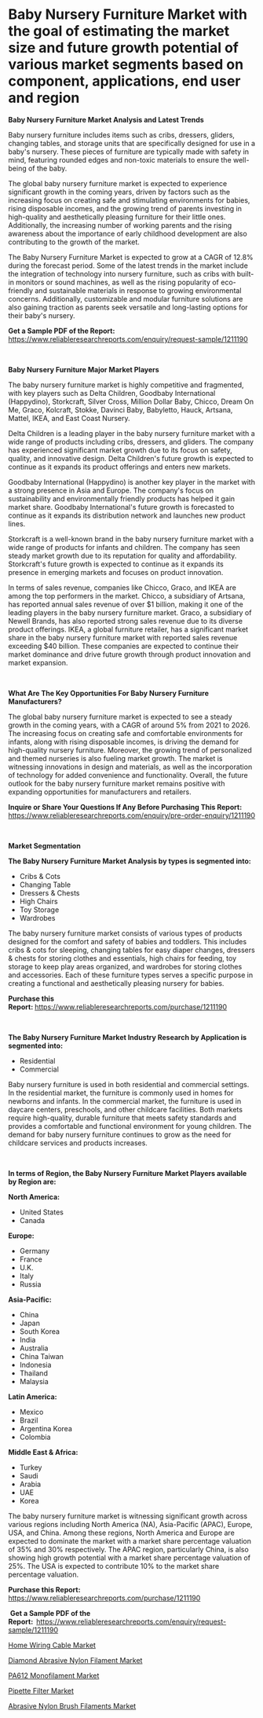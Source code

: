 <p><h1>Baby Nursery Furniture Market with the goal of estimating the market size and future growth potential of various market segments based on component, applications, end user and region</h1></p><p><strong>Baby Nursery Furniture Market Analysis and Latest Trends</strong></p>
<p><p>Baby nursery furniture includes items such as cribs, dressers, gliders, changing tables, and storage units that are specifically designed for use in a baby's nursery. These pieces of furniture are typically made with safety in mind, featuring rounded edges and non-toxic materials to ensure the well-being of the baby.</p><p>The global baby nursery furniture market is expected to experience significant growth in the coming years, driven by factors such as the increasing focus on creating safe and stimulating environments for babies, rising disposable incomes, and the growing trend of parents investing in high-quality and aesthetically pleasing furniture for their little ones. Additionally, the increasing number of working parents and the rising awareness about the importance of early childhood development are also contributing to the growth of the market.</p><p>The Baby Nursery Furniture Market is expected to grow at a CAGR of 12.8% during the forecast period. Some of the latest trends in the market include the integration of technology into nursery furniture, such as cribs with built-in monitors or sound machines, as well as the rising popularity of eco-friendly and sustainable materials in response to growing environmental concerns. Additionally, customizable and modular furniture solutions are also gaining traction as parents seek versatile and long-lasting options for their baby's nursery.</p></p>
<p><strong>Get a Sample PDF of the Report:&nbsp;</strong> <a href="https://www.reliableresearchreports.com/enquiry/request-sample/1211190">https://www.reliableresearchreports.com/enquiry/request-sample/1211190</a></p>
<p>&nbsp;</p>
<p><strong>Baby Nursery Furniture Major Market Players</strong></p>
<p><p>The baby nursery furniture market is highly competitive and fragmented, with key players such as Delta Children, Goodbaby International (Happydino), Storkcraft, Silver Cross, Million Dollar Baby, Chicco, Dream On Me, Graco, Kolcraft, Stokke, Davinci Baby, Babyletto, Hauck, Artsana, Mattel, IKEA, and East Coast Nursery.</p><p>Delta Children is a leading player in the baby nursery furniture market with a wide range of products including cribs, dressers, and gliders. The company has experienced significant market growth due to its focus on safety, quality, and innovative design. Delta Children's future growth is expected to continue as it expands its product offerings and enters new markets.</p><p>Goodbaby International (Happydino) is another key player in the market with a strong presence in Asia and Europe. The company's focus on sustainability and environmentally friendly products has helped it gain market share. Goodbaby International's future growth is forecasted to continue as it expands its distribution network and launches new product lines.</p><p>Storkcraft is a well-known brand in the baby nursery furniture market with a wide range of products for infants and children. The company has seen steady market growth due to its reputation for quality and affordability. Storkcraft's future growth is expected to continue as it expands its presence in emerging markets and focuses on product innovation.</p><p>In terms of sales revenue, companies like Chicco, Graco, and IKEA are among the top performers in the market. Chicco, a subsidiary of Artsana, has reported annual sales revenue of over $1 billion, making it one of the leading players in the baby nursery furniture market. Graco, a subsidiary of Newell Brands, has also reported strong sales revenue due to its diverse product offerings. IKEA, a global furniture retailer, has a significant market share in the baby nursery furniture market with reported sales revenue exceeding $40 billion. These companies are expected to continue their market dominance and drive future growth through product innovation and market expansion.</p></p>
<p>&nbsp;</p>
<p><strong>What Are The Key Opportunities For Baby Nursery Furniture Manufacturers?</strong></p>
<p><p>The global baby nursery furniture market is expected to see a steady growth in the coming years, with a CAGR of around 5% from 2021 to 2026. The increasing focus on creating safe and comfortable environments for infants, along with rising disposable incomes, is driving the demand for high-quality nursery furniture. Moreover, the growing trend of personalized and themed nurseries is also fueling market growth. The market is witnessing innovations in design and materials, as well as the incorporation of technology for added convenience and functionality. Overall, the future outlook for the baby nursery furniture market remains positive with expanding opportunities for manufacturers and retailers.</p></p>
<p><strong>Inquire or Share Your Questions If Any Before Purchasing This Report:</strong> <a href="https://www.reliableresearchreports.com/enquiry/pre-order-enquiry/1211190">https://www.reliableresearchreports.com/enquiry/pre-order-enquiry/1211190</a></p>
<p>&nbsp;</p>
<p><strong>Market Segmentation</strong></p>
<p><strong>The Baby Nursery Furniture Market Analysis by types is segmented into:</strong></p>
<p><ul><li>Cribs & Cots</li><li>Changing Table</li><li>Dressers & Chests</li><li>High Chairs</li><li>Toy Storage</li><li>Wardrobes</li></ul></p>
<p><p>The baby nursery furniture market consists of various types of products designed for the comfort and safety of babies and toddlers. This includes cribs & cots for sleeping, changing tables for easy diaper changes, dressers & chests for storing clothes and essentials, high chairs for feeding, toy storage to keep play areas organized, and wardrobes for storing clothes and accessories. Each of these furniture types serves a specific purpose in creating a functional and aesthetically pleasing nursery for babies.</p></p>
<p><strong>Purchase this Report:&nbsp;</strong><a href="https://www.reliableresearchreports.com/purchase/1211190">https://www.reliableresearchreports.com/purchase/1211190</a></p>
<p>&nbsp;</p>
<p><strong>The Baby Nursery Furniture Market Industry Research by Application is segmented into:</strong></p>
<p><ul><li>Residential</li><li>Commercial</li></ul></p>
<p><p>Baby nursery furniture is used in both residential and commercial settings. In the residential market, the furniture is commonly used in homes for newborns and infants. In the commercial market, the furniture is used in daycare centers, preschools, and other childcare facilities. Both markets require high-quality, durable furniture that meets safety standards and provides a comfortable and functional environment for young children. The demand for baby nursery furniture continues to grow as the need for childcare services and products increases.</p></p>
<p>&nbsp;</p>
<p><strong>In terms of Region, the Baby Nursery Furniture Market Players available by Region are:</strong></p>
<p>
    <p> <strong> North America: </strong>
        <ul>
            <li>United States</li>
            <li>Canada</li>
        </ul>
        </p> 
    <p> <strong> Europe: </strong>
        <ul>
            <li>Germany</li>
            <li>France</li>
            <li>U.K.</li>
            <li>Italy</li>
            <li>Russia</li>
        </ul>
        </p> 
    <p> <strong> Asia-Pacific: </strong>
        <ul>
            <li>China</li>
            <li>Japan</li>
            <li>South Korea</li>
            <li>India</li>
            <li>Australia</li>
            <li>China Taiwan</li>
            <li>Indonesia</li>
            <li>Thailand</li>
            <li>Malaysia</li>
        </ul>
        </p> 
    <p> <strong> Latin America: </strong>
        <ul>
            <li>Mexico</li>
            <li>Brazil</li>
            <li>Argentina Korea</li>
            <li>Colombia</li>
        </ul>
        </p> 
    <p> <strong> Middle East & Africa: </strong>
        <ul>
            <li>Turkey</li>
            <li>Saudi</li>
            <li>Arabia</li>
            <li>UAE</li>
            <li>Korea</li>
        </ul>
    </p>
    </p>
<p><p>The baby nursery furniture market is witnessing significant growth across various regions including North America (NA), Asia-Pacific (APAC), Europe, USA, and China. Among these regions, North America and Europe are expected to dominate the market with a market share percentage valuation of 35% and 30% respectively. The APAC region, particularly China, is also showing high growth potential with a market share percentage valuation of 25%. The USA is expected to contribute 10% to the market share percentage valuation.</p></p>
<p><strong>Purchase this Report: </strong><a href="https://www.reliableresearchreports.com/purchase/1211190">https://www.reliableresearchreports.com/purchase/1211190</a></p>
<p>&nbsp;<strong>Get a Sample PDF of the Report:&nbsp;&nbsp;</strong><a href="https://www.reliableresearchreports.com/enquiry/request-sample/1211190">https://www.reliableresearchreports.com/enquiry/request-sample/1211190</a></p>
<p><strong></strong></p>
<p><p><a href="https://github.com/pizolina/Market-Research-Report-List-3/blob/main/home-wiring-cable-market.md">Home Wiring Cable Market</a></p><p><a href="https://medium.com/p/fcdcde868c6d/edit">Diamond Abrasive Nylon Filament Market</a></p><p><a href="https://medium.com/p/c09a1f6d470c/edit">PA612 Monofilament Market</a></p><p><a href="https://github.com/tamvrosiya/Market-Research-Report-List-2/blob/main/pipette-filter-market.md">Pipette Filter Market</a></p><p><a href="https://medium.com/p/9ef6314cd18b/edit">Abrasive Nylon Brush Filaments Market</a></p></p>